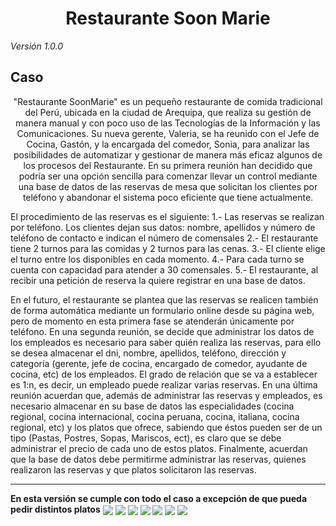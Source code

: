 <h1 align="center">Restaurante Soon Marie</h1>
<i>Versión 1.0.0</i>
<h2>Caso</h2>
<p align="center">"Restaurante SoonMarie" es un pequeño restaurante de comida tradicional del Perú, ubicada en la ciudad de Arequipa, que realiza su gestión de manera manual y con poco uso de las Tecnologías de la Información y las
Comunicaciones. Su nueva gerente, Valeria, se ha reunido con el Jefe de Cocina, Gastón, y la encargada del comedor, Sonia, para analizar las posibilidades de automatizar y gestionar de manera más eficaz algunos de los procesos del Restaurante.
En su primera reunión han decidido que podría ser una opción sencilla para comenzar llevar un control mediante una base de datos de las reservas de mesa que solicitan los clientes por teléfono y abandonar el sistema poco eficiente que tiene actualmente.

El procedimiento de las reservas es el siguiente:
1.- Las reservas se realizan por teléfono. Los clientes dejan sus datos: nombre, apellidos y número de teléfono de contacto e indican el número de comensales
2.- El restaurante tiene 2 turnos para las comidas y 2 turnos para las cenas.
3.- El cliente elige el turno entre los disponibles en cada momento.
4.- Para cada turno se cuenta con capacidad para atender a 30 comensales.
5.- El restaurante, al recibir una petición de reserva la quiere registrar en una base de datos.

En el futuro, el restaurante se plantea que las reservas se realicen también de forma automática mediante un formulario online desde su página web, pero de momento en esta primera fase se atenderán únicamente por teléfono.
En una segunda reunión, se decide que administrar los datos de los empleados es necesario para saber quién realiza las reservas, para ello se desea almacenar el dni, nombre, apellidos, teléfono, dirección y categoría (gerente, jefe de cocina, encargado de comedor, ayudante de cocina, etc) de los empleados. El grado de relación que se va a establecer es 1:n, es decir, un empleado puede realizar varias reservas.
En una última reunión acuerdan que, además de administrar las reservas y empleados, es necesario almacenar en su base de datos las especialidades (cocina regional, cocina internacional, cocina peruana, cocina, italiana, cocina regional, etc) y los platos que ofrece, sabiendo que éstos pueden ser de un tipo (Pastas, Postres, Sopas, Mariscos, ect), es claro que se debe administrar el precio de cada uno de estos platos. Finalmente, acuerdan que la base de datos debe permitirme administrar las reservas, quienes realizaron las reservas y que platos solicitaron las reservas.</p>

<hr>
<strong>En esta versión se cumple con todo el caso a excepción de que pueda pedir distintos platos</strong>

<img align="center" src="https://i.postimg.cc/xT584QKt/inicio.jpg">
<img align="center" src="https://i.postimg.cc/mgrkxnjR/reportes.jpg">
<img align="center" src="https://i.postimg.cc/9fRf0qsn/gestor-de-reservas.jpg">
<img align="center" src="https://i.postimg.cc/zGPBqk2h/Gestor-empleados.jpg">
<img align="center" src="https://i.postimg.cc/yYsWjxSD/fomulario-nuevo-Empleado.jpg">
<img align="center" src="https://i.postimg.cc/9fRf0qsn/gestor-de-reservas.jpg">
<img align="center" src="https://i.postimg.cc/tRhYFW70/fomulario-nueva-Reserva.jpg">